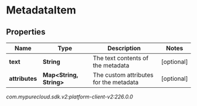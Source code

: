 # MetadataItem


## Properties

| Name | Type | Description | Notes |
| ------------ | ------------- | ------------- | ------------- |
| **text** | **String** | The text contents of the metadata |  [optional] |
| **attributes** | **Map&lt;String, String&gt;** | The custom attributes for the metadata |  [optional] |




_com.mypurecloud.sdk.v2:platform-client-v2:226.0.0_
